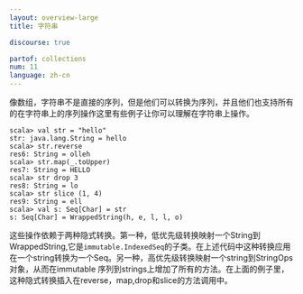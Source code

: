 ```yaml
---
layout: overview-large
title: 字符串

discourse: true

partof: collections
num: 11
language: zh-cn
---
```


像数组，字符串不是直接的序列，但是他们可以转换为序列，并且他们也支持所有的在字符串上的序列操作这里有些例子让你可以理解在字符串上操作。

    scala> val str = "hello"
    str: java.lang.String = hello
    scala> str.reverse
    res6: String = olleh
    scala> str.map(_.toUpper)
    res7: String = HELLO
    scala> str drop 3 
    res8: String = lo
    scala> str slice (1, 4)
    res9: String = ell
    scala> val s: Seq[Char] = str
    s: Seq[Char] = WrappedString(h, e, l, l, o)

这些操作依赖于两种隐式转换。第一种，低优先级转换映射一个String到WrappedString,它是`immutable.IndexedSeq`的子类。在上述代码中这种转换应用在一个string转换为一个Seq。另一种，高优先级转换映射一个string到StringOps 对象，从而在immutable 序列到strings上增加了所有的方法。在上面的例子里，这种隐式转换插入在reverse，map,drop和slice的方法调用中。
